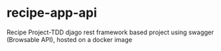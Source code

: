 # recipe-app-api
Recipe Project-TDD  djago rest framework based project using swagger (Browsable API), hosted on a docker image 
